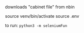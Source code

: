 downloads "cabinet file" from nbin


source venv/bin/activate
source .env

to run:
`python3 -m seleniumFun`

